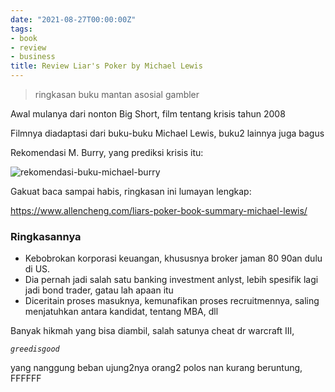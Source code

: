 ```yaml
---
date: "2021-08-27T00:00:00Z"
tags:
- book
- review
- business
title: Review Liar's Poker by Michael Lewis
---
```

 
> ringkasan buku mantan asosial gambler

Awal mulanya dari nonton Big Short, film tentang krisis tahun 2008 

Filmnya diadaptasi dari buku-buku Michael Lewis, buku2 lainnya juga bagus

Rekomendasi M. Burry, yang prediksi krisis itu:



![rekomendasi-buku-michael-burry](https://catatankemalasan.files.wordpress.com/2021/09/92bqcmjh68v41.png)

Gakuat baca sampai habis, ringkasan ini lumayan lengkap:

https://www.allencheng.com/liars-poker-book-summary-michael-lewis/ 

### Ringkasannya

- Kebobrokan korporasi keuangan, khususnya broker jaman 80 90an dulu di US. 
- Dia pernah jadi salah satu banking investment anlyst, lebih spesifik lagi jadi bond trader, gatau lah apaan itu
- Diceritain proses masuknya, kemunafikan proses recruitmennya, saling menjatuhkan antara kandidat, tentang MBA, dll

Banyak hikmah yang bisa diambil, salah satunya cheat dr warcraft III,

*`greedisgood`*

yang nanggung beban ujung2nya orang2 polos nan kurang beruntung, FFFFFF
